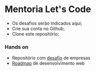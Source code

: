 # Mentoria Let's Code

- Os desafios serão indicados aqui;
- Crie sua conta no Github;
- Clone este reposítório;

### Hands on 
- Reposítório com [desafio](https://github.com/jeffersondesouza/frontend-challenges-handson) de empresas 
- [Roadmap](https://github.com/kamranahmedse/developer-roadmap/blob/67a72aab113e79c11e292ada394606f079f6a263/readme.md) de desenvolvimento web
